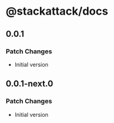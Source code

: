 # @stackattack/docs

## 0.0.1

### Patch Changes

- Initial version

## 0.0.1-next.0

### Patch Changes

- Initial version
